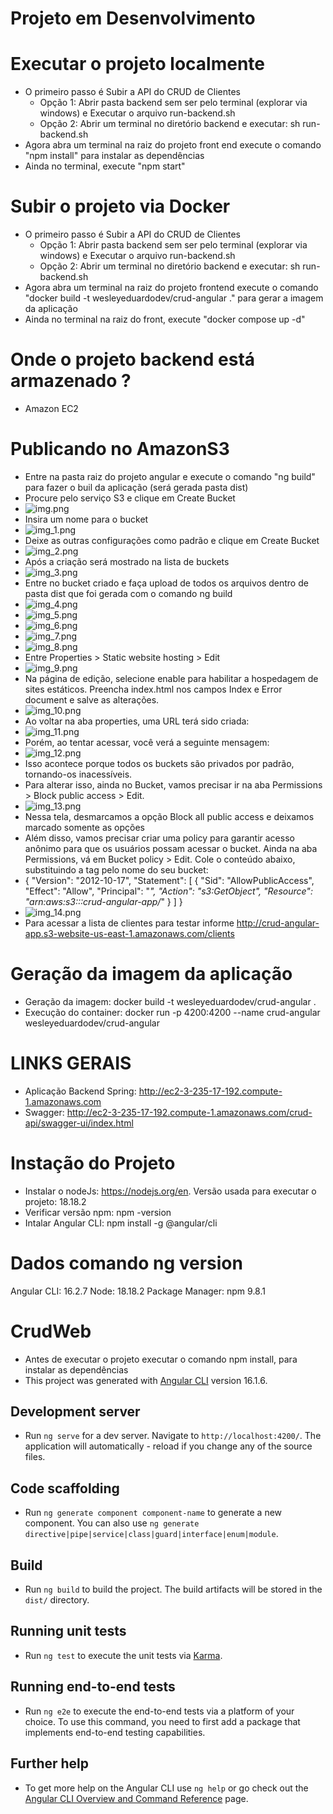 # **Projeto em Desenvolvimento**

# Executar o projeto localmente
- O primeiro passo é Subir a API do CRUD de Clientes
  - Opção 1: Abrir pasta backend sem ser pelo terminal (explorar via windows) e Executar o arquivo run-backend.sh
  - Opção 2: Abrir um terminal no diretório backend e executar: sh run-backend.sh
- Agora abra um terminal na raiz do projeto front end execute o comando "npm install" para instalar as dependências
- Ainda no terminal, execute "npm start"

# Subir o projeto via Docker
- O primeiro passo é Subir a API do CRUD de Clientes
  - Opção 1: Abrir pasta backend sem ser pelo terminal (explorar via windows) e Executar o arquivo run-backend.sh
  - Opção 2: Abrir um terminal no diretório backend e executar: sh run-backend.sh
- Agora abra um terminal na raiz do projeto frontend execute o comando "docker build -t wesleyeduardodev/crud-angular ." para gerar a imagem da aplicação
- Ainda no terminal na raiz do front, execute "docker compose up -d"

# Onde o projeto backend  está armazenado ?
- Amazon EC2

# Publicando no AmazonS3
- Entre na pasta raiz do projeto angular e execute o comando "ng build" para fazer o buil da aplicação (será gerada  pasta dist)
- Procure pelo serviço S3 e clique em Create Bucket
- ![img.png](resource/readme/img.png)
- Insira um nome para o bucket
- ![img_1.png](resource/readme/img_1.png)
- Deixe as outras configurações como padrão e clique em Create Bucket 
- ![img_2.png](resource/readme/img_2.png)
- Após a criação será mostrado na lista de buckets
- ![img_3.png](resource/readme/img_3.png)
- Entre no bucket criado e faça upload de todos os arquivos dentro de pasta dist que foi gerada com o comando ng build
- ![img_4.png](resource/readme/img_4.png)
- ![img_5.png](resource/readme/img_5.png)
- ![img_6.png](resource/readme/img_6.png)
- ![img_7.png](resource/readme/img_7.png)
- ![img_8.png](resource/readme/img_8.png)
- Entre Properties > Static website hosting > Edit
- ![img_9.png](resource/readme/img_9.png)
- Na página de edição, selecione enable para habilitar a hospedagem de sites estáticos. Preencha index.html nos campos Index e Error document e salve as alterações.
- ![img_10.png](resource/readme/img_10.png)
- Ao voltar na aba properties, uma URL terá sido criada:
- ![img_11.png](resource/readme/img_11.png)
- Porém, ao tentar acessar, você verá a seguinte mensagem:
- ![img_12.png](resource/readme/img_12.png)
- Isso acontece porque todos os buckets são privados por padrão, tornando-os inacessíveis.
- Para alterar isso, ainda no Bucket, vamos precisar ir na aba Permissions > Block public access > Edit.
- ![img_13.png](resource/readme/img_13.png)
- Nessa tela, desmarcamos a opção Block all public access e deixamos marcado somente as opções
- Além disso, vamos precisar criar uma policy para garantir acesso anônimo para que os usuários possam acessar o bucket. Ainda na aba Permissions, vá em Bucket policy > Edit. Cole o conteúdo abaixo, substituindo a tag pelo nome do seu bucket:
- {
  "Version": "2012-10-17",
  "Statement": [
  {
  "Sid": "AllowPublicAccess",
  "Effect": "Allow",
  "Principal": "*",
  "Action": "s3:GetObject",
  "Resource": "arn:aws:s3:::crud-angular-app/*"
  }
  ]
  }
- ![img_14.png](resource/readme/img_14.png)
- Para acessar a lista de clientes para testar informe http://crud-angular-app.s3-website-us-east-1.amazonaws.com/clients


# Geração da imagem da aplicação
- Geração da imagem: docker build -t wesleyeduardodev/crud-angular .
- Execução do container: docker run -p 4200:4200 --name crud-angular wesleyeduardodev/crud-angular

# LINKS GERAIS
- Aplicação Backend Spring: http://ec2-3-235-17-192.compute-1.amazonaws.com
- Swagger: http://ec2-3-235-17-192.compute-1.amazonaws.com/crud-api/swagger-ui/index.html

# Instação do Projeto
- Instalar o nodeJs: https://nodejs.org/en. Versão usada para executar o projeto: 18.18.2
- Verificar versão npm: npm -version
- Intalar Angular CLI: npm install -g @angular/cli

# Dados comando ng version
Angular CLI: 16.2.7
Node: 18.18.2
Package Manager: npm 9.8.1

# CrudWeb

- Antes de executar o projeto executar o comando npm install, para instalar as dependências
- This project was generated with [Angular CLI](https://github.com/angular/angular-cli) version 16.1.6.

## Development server

- Run `ng serve` for a dev server. Navigate to `http://localhost:4200/`. The application will automatically - reload if you change any of the source files.

## Code scaffolding

- Run `ng generate component component-name` to generate a new component. You can also use `ng generate directive|pipe|service|class|guard|interface|enum|module`.

## Build

- Run `ng build` to build the project. The build artifacts will be stored in the `dist/` directory.

## Running unit tests

- Run `ng test` to execute the unit tests via [Karma](https://karma-runner.github.io).

## Running end-to-end tests

- Run `ng e2e` to execute the end-to-end tests via a platform of your choice. To use this command, you need to first add a package that implements end-to-end testing capabilities.

## Further help

- To get more help on the Angular CLI use `ng help` or go check out the [Angular CLI Overview and Command Reference](https://angular.io/cli) page.
